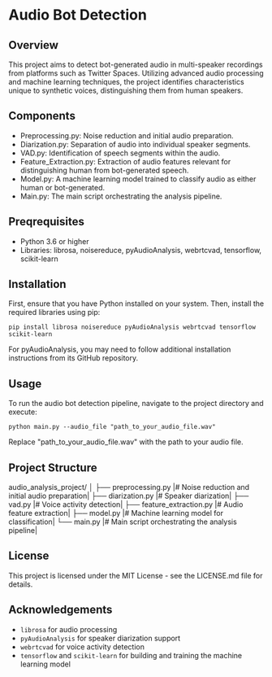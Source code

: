 # Audio Bot Detection

## Overview

This project aims to detect bot-generated audio in multi-speaker recordings from platforms such as Twitter Spaces. Utilizing advanced audio processing and machine learning techniques, the project identifies characteristics unique to synthetic voices, distinguishing them from human speakers.

## Components

- Preprocessing.py: Noise reduction and initial audio preparation.
- Diarization.py: Separation of audio into individual speaker segments.
- VAD.py: Identification of speech segments within the audio.
- Feature_Extraction.py: Extraction of audio features relevant for distinguishing human from bot-generated speech.
- Model.py: A machine learning model trained to classify audio as either human or bot-generated.
- Main.py: The main script orchestrating the analysis pipeline.

## Preqrequisites

- Python 3.6 or higher
- Libraries: librosa, noisereduce, pyAudioAnalysis, webrtcvad, tensorflow, scikit-learn

## Installation

First, ensure that you have Python installed on your system. Then, install the required libraries using pip:

`pip install librosa noisereduce pyAudioAnalysis webrtcvad tensorflow scikit-learn`

For pyAudioAnalysis, you may need to follow additional installation instructions from its GitHub repository.

## Usage

To run the audio bot detection pipeline, navigate to the project directory and execute:

`python main.py --audio_file "path_to_your_audio_file.wav"`

Replace "path_to_your_audio_file.wav" with the path to your audio file.

## Project Structure
audio_analysis_project/
│
├── preprocessing.py       |# Noise reduction and initial audio preparation|
├── diarization.py         |# Speaker diarization|
├── vad.py                 |# Voice activity detection|
├── feature_extraction.py  |# Audio feature extraction|
├── model.py               |# Machine learning model for classification|
└── main.py                |# Main script orchestrating the analysis pipeline|

## License

This project is licensed under the MIT License - see the LICENSE.md file for details.

## Acknowledgements

- `librosa` for audio processing
- `pyAudioAnalysis` for speaker diarization support
- `webrtcvad` for voice activity detection
- `tensorflow` and `scikit-learn` for building and training the machine learning model